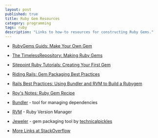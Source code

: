 ```yaml
---
layout: post
published: true
title: Ruby Gem Resources
category: programming
tags: ruby
description: "Links to how-to resources for constructing Ruby Gems."
---
```


- [RubyGems Guids: Make Your Own Gem](http://guides.rubygems.org/make-your-own-gem/)

- [The TimelessRepository: Making Ruby Gems](http://timelessrepo.com/making-ruby-gems)

- [Sitepoint Ruby Tutorials: Creating Your First Gem](http://www.sitepoint.com/creating-your-first-gem/)

- [Riding Rails: Gem Packaging Best Practices](http://weblog.rubyonrails.org/2009/9/1/gem-packaging-best-practices/)

- [Rails Best Practices: Using Bundler and RVM to Build a Rubygem](http://rails-bestpractices.com/blog/posts/8-using-bundler-and-rvm-to-build-a-rubygem)

- [Roy's Notes: Ruby Gem Recipe](http://royw.wordpress.com/2010/06/07/ruby-gem-recipe/)

- [Bundler](http://bundler.io/) - tool for managing dependencies

- [RVM](https://rvm.io/) - Ruby Version Manager

- [Jeweler](https://github.com/technicalpickles/jeweler) - gem packaging tool by [technicalpickles](http://technicalpickles.com/)

- [More Links at StackOverflow](http://stackoverflow.com/questions/2194547/ruby-how-to-write-a-gem)

